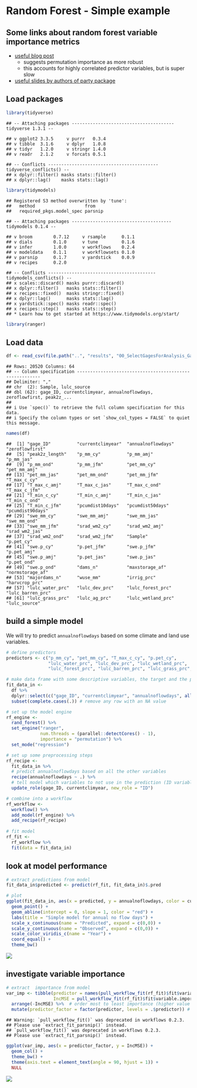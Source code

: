 Random Forest - Simple example
================

## Some links about random forest variable importance metrics

-   [useful blog
    post](https://www.r-bloggers.com/be-aware-of-bias-in-rf-variable-importance-metrics/)
    -   suggests permutation importance as more robust
    -   this accounts for highly correlated predictor variables, but is
        super slow
-   [useful slides by authors of party
    package](https://www.statistik.uni-dortmund.de/useR-2008/slides/Strobl+Zeileis.pdf)

## Load packages

``` r
library(tidyverse)
```

    ## -- Attaching packages --------------------------------------- tidyverse 1.3.1 --

    ## v ggplot2 3.3.5     v purrr   0.3.4
    ## v tibble  3.1.6     v dplyr   1.0.8
    ## v tidyr   1.2.0     v stringr 1.4.0
    ## v readr   2.1.2     v forcats 0.5.1

    ## -- Conflicts ------------------------------------------ tidyverse_conflicts() --
    ## x dplyr::filter() masks stats::filter()
    ## x dplyr::lag()    masks stats::lag()

``` r
library(tidymodels)
```

    ## Registered S3 method overwritten by 'tune':
    ##   method                   from   
    ##   required_pkgs.model_spec parsnip

    ## -- Attaching packages -------------------------------------- tidymodels 0.1.4 --

    ## v broom        0.7.12     v rsample      0.1.1 
    ## v dials        0.1.0      v tune         0.1.6 
    ## v infer        1.0.0      v workflows    0.2.4 
    ## v modeldata    0.1.1      v workflowsets 0.1.0 
    ## v parsnip      0.1.7      v yardstick    0.0.9 
    ## v recipes      0.2.0

    ## -- Conflicts ----------------------------------------- tidymodels_conflicts() --
    ## x scales::discard() masks purrr::discard()
    ## x dplyr::filter()   masks stats::filter()
    ## x recipes::fixed()  masks stringr::fixed()
    ## x dplyr::lag()      masks stats::lag()
    ## x yardstick::spec() masks readr::spec()
    ## x recipes::step()   masks stats::step()
    ## * Learn how to get started at https://www.tidymodels.org/start/

``` r
library(ranger)
```

## Load data

``` r
df <- read_csv(file.path("..", "results", "00_SelectGagesForAnalysis_GageSampleAnnual.csv"))
```

    ## Rows: 20520 Columns: 64
    ## -- Column specification --------------------------------------------------------
    ## Delimiter: ","
    ## chr  (2): Sample, lulc_source
    ## dbl (62): gage_ID, currentclimyear, annualnoflowdays, zeroflowfirst, peak2z_...
    ## 
    ## i Use `spec()` to retrieve the full column specification for this data.
    ## i Specify the column types or set `show_col_types = FALSE` to quiet this message.

``` r
names(df)
```

    ##  [1] "gage_ID"          "currentclimyear"  "annualnoflowdays" "zeroflowfirst"   
    ##  [5] "peak2z_length"    "p_mm_cy"          "p_mm_amj"         "p_mm_jas"        
    ##  [9] "p_mm_ond"         "p_mm_jfm"         "pet_mm_cy"        "pet_mm_amj"      
    ## [13] "pet_mm_jas"       "pet_mm_ond"       "pet_mm_jfm"       "T_max_c_cy"      
    ## [17] "T_max_c_amj"      "T_max_c_jas"      "T_max_c_ond"      "T_max_c_jfm"     
    ## [21] "T_min_c_cy"       "T_min_c_amj"      "T_min_c_jas"      "T_min_c_ond"     
    ## [25] "T_min_c_jfm"      "pcumdist10days"   "pcumdist50days"   "pcumdist90days"  
    ## [29] "swe_mm_cy"        "swe_mm_amj"       "swe_mm_jas"       "swe_mm_ond"      
    ## [33] "swe_mm_jfm"       "srad_wm2_cy"      "srad_wm2_amj"     "srad_wm2_jas"    
    ## [37] "srad_wm2_ond"     "srad_wm2_jfm"     "Sample"           "p.pet_cy"        
    ## [41] "swe.p_cy"         "p.pet_jfm"        "swe.p_jfm"        "p.pet_amj"       
    ## [45] "swe.p_amj"        "p.pet_jas"        "swe.p_jas"        "p.pet_ond"       
    ## [49] "swe.p_ond"        "dams_n"           "maxstorage_af"    "normstorage_af"  
    ## [53] "majordams_n"      "wuse_mm"          "irrig_prc"        "harvcrop_prc"    
    ## [57] "lulc_water_prc"   "lulc_dev_prc"     "lulc_forest_prc"  "lulc_barren_prc" 
    ## [61] "lulc_grass_prc"   "lulc_ag_prc"      "lulc_wetland_prc" "lulc_source"

## build a simple model

We will try to predict `annualnoflowdays` based on some climate and land
use variables.

``` r
# define predictors
predictors <- c("p_mm_cy", "pet_mm_cy", "T_max_c_cy", "p.pet_cy", 
                "lulc_water_prc", "lulc_dev_prc", "lulc_wetland_prc",
                "lulc_forest_prc", "lulc_barren_prc", "lulc_grass_prc", "lulc_ag_prc")

# make data frame with some descriptive variables, the target and the predictor variables
fit_data_in <- 
  df %>% 
  dplyr::select(c("gage_ID", "currentclimyear", "annualnoflowdays", all_of(predictors))) %>% 
  subset(complete.cases(.)) # remove any row with an NA value

# set up the model engine
rf_engine <- 
  rand_forest() %>% 
  set_engine("ranger", 
             num.threads = (parallel::detectCores() - 1),
             importance = "permutation") %>% 
  set_mode("regression")

# set up some preprocessing steps
rf_recipe <-
  fit_data_in %>% 
  # predict annualnoflowdays based on all the other variables
  recipe(annualnoflowdays ~ .) %>%
  # tell model which variables to not use in the prediction (ID variables)
  update_role(gage_ID, currentclimyear, new_role = "ID")

# combine into a workflow
rf_workflow <-
  workflow() %>% 
  add_model(rf_engine) %>% 
  add_recipe(rf_recipe)
    
# fit model
rf_fit <- 
  rf_workflow %>% 
  fit(data = fit_data_in)
```

## look at model performance

``` r
# extract predictions from model
fit_data_in$predicted <- predict(rf_fit, fit_data_in)$.pred

# plot
ggplot(fit_data_in, aes(x = predicted, y = annualnoflowdays, color = currentclimyear)) +
  geom_point() +
  geom_abline(intercept = 0, slope = 1, color = "red") +
  labs(title = "Simple model for annual no flow days") +
  scale_x_continuous(name = "Predicted", expand = c(0,0)) +
  scale_y_continuous(name = "Observed", expand = c(0,0)) +
  scale_color_viridis_c(name = "Year") +
  coord_equal() +
  theme_bw()
```

![](RandomForest_SimpleExample_files/figure-gfm/unnamed-chunk-4-1.png)<!-- -->

## investigate variable importance

``` r
# extract  importance from model
var_imp <- tibble(predictor = names(pull_workflow_fit(rf_fit)$fit$variable.importance),
                  IncMSE = pull_workflow_fit(rf_fit)$fit$variable.importance) %>% 
  arrange(-IncMSE) %>%  # order most to least importance (higher value = greater influence on predictors)
  mutate(predictor_factor = factor(predictor, levels = .$predictor)) # make a factor so they plot in order
```

    ## Warning: `pull_workflow_fit()` was deprecated in workflows 0.2.3.
    ## Please use `extract_fit_parsnip()` instead.
    ## `pull_workflow_fit()` was deprecated in workflows 0.2.3.
    ## Please use `extract_fit_parsnip()` instead.

``` r
ggplot(var_imp, aes(x = predictor_factor, y = IncMSE)) +
  geom_col() +
  theme_bw() +
  theme(axis.text = element_text(angle = 90, hjust = 1)) +
  NULL
```

![](RandomForest_SimpleExample_files/figure-gfm/unnamed-chunk-5-1.png)<!-- -->
